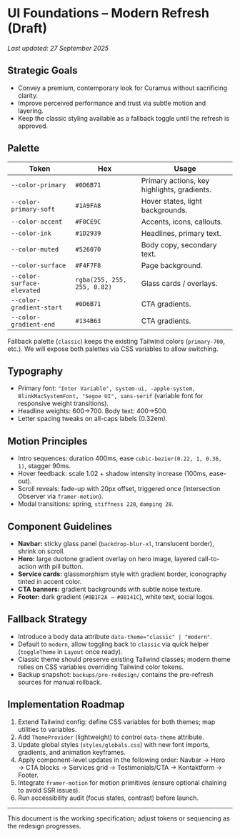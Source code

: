 # UI Foundations – Modern Refresh (Draft)

_Last updated: 27 September 2025_

## Strategic Goals
- Convey a premium, contemporary look for Curamus without sacrificing clarity.
- Improve perceived performance and trust via subtle motion and layering.
- Keep the classic styling available as a fallback toggle until the refresh is approved.

## Palette
| Token | Hex | Usage |
| --- | --- | --- |
| `--color-primary` | `#0D6B71` | Primary actions, key highlights, gradients. |
| `--color-primary-soft` | `#1A9FA8` | Hover states, light backgrounds. |
| `--color-accent` | `#F0CE9C` | Accents, icons, callouts. |
| `--color-ink` | `#1D2939` | Headlines, primary text. |
| `--color-muted` | `#526070` | Body copy, secondary text. |
| `--color-surface` | `#F4F7F8` | Page background. |
| `--color-surface-elevated` | `rgba(255, 255, 255, 0.82)` | Glass cards / overlays. |
| `--color-gradient-start` | `#0D6B71` | CTA gradients. |
| `--color-gradient-end` | `#134B63` | CTA gradients. |

Fallback palette (`classic`) keeps the existing Tailwind colors (`primary-700`, etc.). We will expose both palettes via CSS variables to allow switching.

## Typography
- Primary font: `"Inter Variable", system-ui, -apple-system, BlinkMacSystemFont, "Segoe UI", sans-serif` (variable font for responsive weight transitions).
- Headline weights: 600→700. Body text: 400→500.
- Letter spacing tweaks on all-caps labels (0.32em).

## Motion Principles
- Intro sequences: duration 400ms, ease `cubic-bezier(0.22, 1, 0.36, 1)`, stagger 90ms.
- Hover feedback: scale 1.02 + shadow intensity increase (100ms, ease-out).
- Scroll reveals: fade-up with 20px offset, triggered once (Intersection Observer via `framer-motion`).
- Modal transitions: spring, `stiffness 220`, `damping 28`.

## Component Guidelines
- **Navbar:** sticky glass panel (`backdrop-blur-xl`, translucent border), shrink on scroll.
- **Hero:** large duotone gradient overlay on hero image, layered call-to-action with pill button.
- **Service cards:** glassmorphism style with gradient border, iconography tinted in accent color.
- **CTA banners:** gradient backgrounds with subtle noise texture.
- **Footer:** dark gradient (`#0B1F2A → #08141C`), white text, social logos.

## Fallback Strategy
- Introduce a body data attribute `data-theme="classic" | "modern"`.
- Default to `modern`, allow toggling back to `classic` via quick helper (`toggleTheme` in `Layout` once ready).
- Classic theme should preserve existing Tailwind classes; modern theme relies on CSS variables overriding Tailwind color tokens.
- Backup snapshot: `backups/pre-redesign/` contains the pre-refresh sources for manual rollback.

## Implementation Roadmap
1. Extend Tailwind config: define CSS variables for both themes; map utilities to variables.
2. Add `ThemeProvider` (lightweight) to control `data-theme` attribute.
3. Update global styles (`styles/globals.css`) with new font imports, gradients, and animation keyframes.
4. Apply component-level updates in the following order: Navbar → Hero → CTA blocks → Services grid → Testimonials/CTA → Kontaktform → Footer.
5. Integrate `framer-motion` for motion primitives (ensure optional chaining to avoid SSR issues).
6. Run accessibility audit (focus states, contrast) before launch.

---
This document is the working specification; adjust tokens or sequencing as the redesign progresses.
